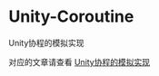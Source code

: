 # Unity-Coroutine
Unity协程的模拟实现

对应的文章请查看 [Unity协程的模拟实现](https://blog.csdn.net/woodengm/article/details/119322100)